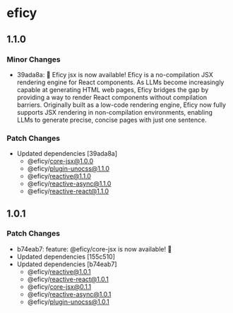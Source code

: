 # eficy

## 1.1.0

### Minor Changes

- 39ada8a: 🎉 Eficy jsx is now available! Eficy is a no-compilation JSX rendering engine for React components. As LLMs become increasingly capable at generating HTML web pages, Eficy bridges the gap by providing a way to render React components without compilation barriers. Originally built as a low-code rendering engine, Eficy now fully supports JSX rendering in non-compilation environments, enabling LLMs to generate precise, concise pages with just one sentence.

### Patch Changes

- Updated dependencies [39ada8a]
  - @eficy/core-jsx@1.0.0
  - @eficy/plugin-unocss@1.1.0
  - @eficy/reactive@1.1.0
  - @eficy/reactive-async@1.1.0
  - @eficy/reactive-react@1.1.0

## 1.0.1

### Patch Changes

- b74eab7: feature: @eficy/core-jsx is now available! 🎉
- Updated dependencies [155c510]
- Updated dependencies [b74eab7]
  - @eficy/reactive@1.0.1
  - @eficy/reactive-react@1.0.1
  - @eficy/core-jsx@0.1.1
  - @eficy/reactive-async@1.0.1
  - @eficy/plugin-unocss@1.0.1
